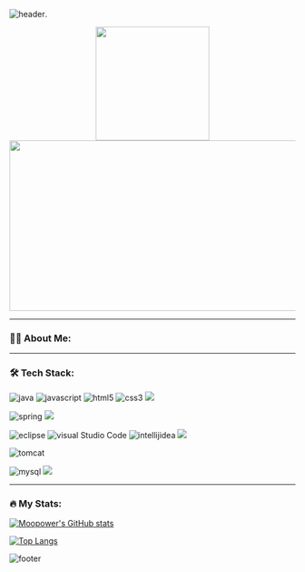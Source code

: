 
<!-- ![header](https://capsule-render.vercel.app/api?type=shark&color=gradient&height=200&section=header&text=Hi%20Hello&fontSize=100) -->

![header](https://capsule-render.vercel.app/api?type=waving&&color=gradient&height=300&section=header&text=Hello&fontSize=90&animation=fadeIn&fontAlignY=38&desc=Ahjin's%20GitHub%20Profile&descAlignY=51&descAlign=62).


<div id="header" align="center">
  <img src="https://media.giphy.com/media/QTfX9Ejfra3ZmNxh6B/giphy.gif" width="200"/>
</div>

<!-- <div align="center">
  <img src="https://media.giphy.com/media/dWesBcTLavkZuG35MI/giphy.gif" width="600" height="300"/>
</div> -->

<div align="center">
  <img src="https://media.giphy.com/media/3oEjI4sFlp73fvEYgw/giphy.gif" width="600" height="300"/>
</div>

---

### 👨‍💻 About Me:



---

### 🛠 Tech Stack:

![java](https://img.shields.io/badge/JAVA-007396?style=flat-square&logo=Java&logoColor=white)
![javascript](https://img.shields.io/badge/JAVASCRIPT-F7D1E?style=flat-square&logo=JavaScript&logoColor=white)
![html5](https://img.shields.io/badge/HTML5-E34F26?style=flat-square&logo=HTML5&logoColor=white)
![css3](https://img.shields.io/badge/CSS3-1572B6?style=flat-square&logo=CSS3&logoColor=white)
<img src="https://img.shields.io/badge/Linux-FCC624?style=flat-square&logo=linux&logoColor=black"/>


![spring](https://img.shields.io/badge/Sprring-6DB33F?style=flat-square&logo=Spring&logoColor=white)
<img src="https://img.shields.io/badge/Firebase-FFCA28?style=flat-square&logo=firebase&logoColor=black"/>


![eclipse](https://img.shields.io/badge/Eclipse%20IDE-2C2255?style=flat-square&logo=Eclipse%20IDE&logoColor=white)
![visual Studio Code](https://img.shields.io/badge/Visual%20Studio%20Code-007ACC?style=flat-square&logo=Visual%20Studio%20Code&logoColor=white)
![intellijidea](https://img.shields.io/badge/intellijidea-000000?style=flat-square&logo=intellijidea%20Studio%20Code&logoColor=white)
<img src="https://img.shields.io/badge/Android-3DDC84?style=flat-square&logo=android&logoColor=white"/>



![tomcat](https://img.shields.io/badge/Apache%20Tomcat-F8DC75?style=flat-square&logo=Apache%20Tomcat&logoColor=white)

![mysql](https://img.shields.io/badge/MySQL-4479A1?style=flat-square&logo=MySQL&logoColor=white)
<img src="https://img.shields.io/badge/MariaDB-003545?style=flat-square&logo=mariaDB&logoColor=white"/>



---

### 🔥 My Stats:
[![Moopower's GitHub stats](https://github-readme-stats.vercel.app/api?username=Leeahjin96)](https://github.com/anuraghazra/github-readme-stats)

[![Top Langs](https://github-readme-stats.vercel.app/api/top-langs/?username=Leeahjin96&layout=compact)](https://github.com/anuraghazra/github-readme-stats)

![footer](https://capsule-render.vercel.app/api?section=footer&type=waving&color=gradient)
